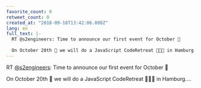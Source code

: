 ```yaml
---
favorite_count: 0
retweet_count: 0
created_at: "2018-09-18T13:42:06.000Z"
lang: en
full_text: |-
  RT @s2engineers: Time to announce our first event for October 🥁 
   
  On October 20th 📅 we will do a JavaScript CodeRetreat 👩🏼‍💻 in Hamburg.…
---
```


RT [@s2engineers](https://twitter.com/s2engineers): Time to announce our first
event for October 🥁

On October 20th 📅 we will do a JavaScript CodeRetreat 👩🏼‍💻 in Hamburg.…
